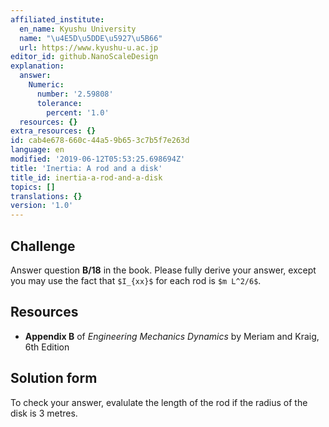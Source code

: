 ```yaml
---
affiliated_institute:
  en_name: Kyushu University
  name: "\u4E5D\u5DDE\u5927\u5B66"
  url: https://www.kyushu-u.ac.jp
editor_id: github.NanoScaleDesign
explanation:
  answer:
    Numeric:
      number: '2.59808'
      tolerance:
        percent: '1.0'
  resources: {}
extra_resources: {}
id: cab4e678-660c-44a5-9b65-3c7b5f7e263d
language: en
modified: '2019-06-12T05:53:25.698694Z'
title: 'Inertia: A rod and a disk'
title_id: inertia-a-rod-and-a-disk
topics: []
translations: {}
version: '1.0'
---
```


## Challenge
Answer question **B/18** in the book.  Please fully derive your answer, except you may use the fact that `$I_{xx}$` for each rod is `$m L^2/6$`.


## Resources
- **Appendix B** of *Engineering Mechanics Dynamics* by Meriam and Kraig, 6th Edition


## Solution form
To check your answer, evalulate the length of the rod if the radius of the disk is 3 metres.
